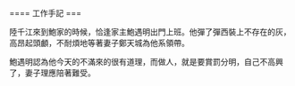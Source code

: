==== 工作手記 ===

陸千江來到鮑家的時候，恰逢家主鮑遇明出門上班。他彈了彈西裝上不存在的灰，高昂起頭顱，不耐煩地等著妻子鄭天城為他系領帶。

鮑遇明認為他今天的不滿來的很有道理，而做人，就是要賞罰分明，自己不高興了，妻子理應陪著難受。